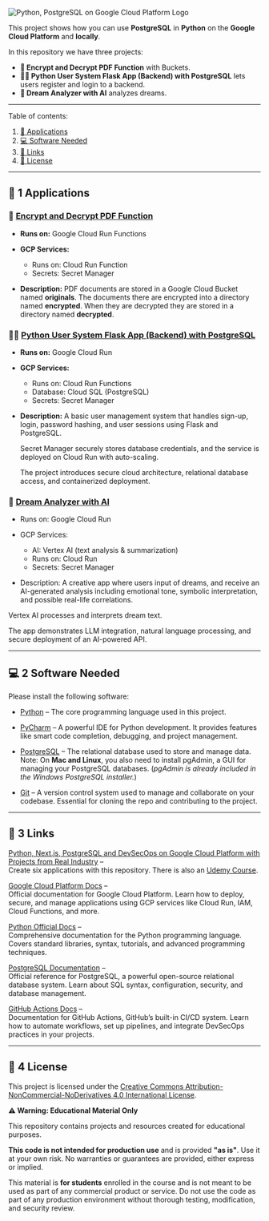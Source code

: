 ![Python, PostgreSQL on Google Cloud Platform Logo](_docs/python-postgresql-google-cloud-platform-logo.png) 

This project shows how you can use **PostgreSQL** in
**Python** on the **Google Cloud Platform** and **locally**.

In this repository we have three projects:

- **🔐 Encrypt and Decrypt PDF Function** with Buckets.
- **🧑‍💻 Python User System Flask App (Backend) with PostgreSQL** lets users register and login to a backend.
- **🤖 Dream Analyzer with AI** analyzes dreams. 

---

Table of contents:

1. [🎯 Applications](#-1-applications)
2. [💻 Software Needed](#-2-software-needed)
3. [🔗 Links](#-3-links)
4. [📜 License](#-4-license)


---


## 🎯 1 Applications

### 🔐 [Encrypt and Decrypt PDF Function](encrypt-and-decrypt-pdf-function)

* **Runs on:** Google Cloud Run Functions
* **GCP Services:**
  * Runs on: Cloud Run Function
  * Secrets: Secret Manager 
 
* **Description:**
  PDF documents are stored in a Google Cloud Bucket named **originals**. 
  The documents there are encrypted into a directory named **encrypted**.
  When they are decrypted they are stored in a directory named **decrypted**.
  

### 🧑‍💻 [Python User System Flask App (Backend) with PostgreSQL](user-system)

* **Runs on:** Google Cloud Run
* **GCP Services:**
  * Runs on: Cloud Run Functions
  * Database: Cloud SQL (PostgreSQL)
  * Secrets: Secret Manager

* **Description:**
  A basic user management system that handles sign-up, login, password hashing, 
  and user sessions using Flask and PostgreSQL. 
  
  Secret Manager securely stores database credentials, 
  and the service is deployed on Cloud Run with auto-scaling. 

  The project introduces secure cloud architecture, relational database access, 
  and containerized deployment.
  


### 🤖 [Dream Analyzer with AI](dream-analyzer-with-ai)

* Runs on: Google Cloud Run
* GCP Services: 
  * AI: Vertex AI (text analysis & summarization)
  * Runs on: Cloud Run
  * Secrets: Secret Manager
  
* Description:
  A creative app where users input of dreams, and receive an AI-generated analysis including emotional tone, 
symbolic interpretation, and possible real-life correlations. 

Vertex AI processes and interprets dream text. 

The app demonstrates LLM integration, natural language processing, and secure deployment of an AI-powered API.

---

## 💻 2 Software Needed

Please install the following software:

* [Python](https://www.python.org/downloads) – The core programming language used in this project. 

* [PyCharm](https://www.jetbrains.com/pycharm/download) – A powerful IDE for Python development. 
It provides features like smart code completion, debugging, and project management.

* [PostgreSQL](https://www.postgresql.org/download) – The relational database used to store and manage data.
Note: On **Mac and Linux**, you also need to install pgAdmin, a GUI for managing your PostgreSQL databases.
(*pgAdmin is already included in the Windows PostgreSQL installer.*)

* [Git](https://git-scm.com/downloads) – A version control system used to manage and collaborate on your codebase. 
Essential for cloning the repo and contributing to the project.


---



## 🔗 3 Links

[Python, Next.js, PostgreSQL and DevSecOps on Google Cloud Platform with Projects from Real Industry](https://github.com/ditlef9/python-nextjs-postgresql-devsecops-gcp) –  
Create six applications with this repository.
There is also an 
[Udemy Course](https://www.udemy.com/course/python-nextjs-postgresql-and-devsecops-on-google-cloud/?referralCode=FC37116C22B35FA1A907).


[Google Cloud Platform Docs](https://cloud.google.com/docs) –  
Official documentation for Google Cloud Platform. Learn how to deploy, secure, and manage applications using GCP services like Cloud Run, IAM, Cloud Functions, and more.

[Python Official Docs](https://docs.python.org/3/) –  
Comprehensive documentation for the Python programming language. Covers standard libraries, syntax, tutorials, and advanced programming techniques.

[PostgreSQL Documentation](https://www.postgresql.org/docs/) –  
Official reference for PostgreSQL, a powerful open-source relational database system. Learn about SQL syntax, configuration, security, and database management.

[GitHub Actions Docs](https://docs.github.com/en/actions) –  
Documentation for GitHub Actions, GitHub’s built-in CI/CD system. Learn how to automate workflows, set up pipelines, and integrate DevSecOps practices in your projects.


---

## 📜 4 License


This project is licensed under the
[Creative Commons Attribution-NonCommercial-NoDerivatives 4.0 International License](https://creativecommons.org/licenses/by-nc-nd/4.0/).

**⚠️ Warning: Educational Material Only**

This repository contains projects and resources created for educational purposes.

**This code is not intended for production use** and is provided **"as is"**. 
Use it at your own risk. No warranties or guarantees are provided, either express or implied. 

This material is **for students** enrolled in the course and is not meant to be used as part of any commercial product or service. 
Do not use the code as part of any production environment without thorough testing, modification, and security review.

